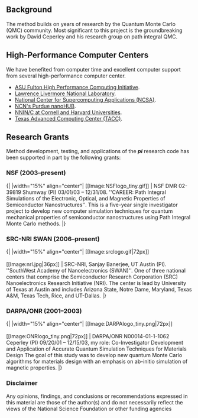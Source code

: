 ## Background ##

The method builds on years of research by the Quantum Monte Carlo (QMC) community.
Most significant to this project is the groundbreaking work by David Ceperley and his research group on path integral QMC.

## High-Performance Computer Centers ##
We have benefited from computer time and excellent computer support from several high-performance computer center.
  * [ASU Fulton High Performance Computing Initiative](http://hpc.asu.edu).
  * [Lawrence Livermore National Laboratory](http://computing.llnl.gov/).
  * [National Center for Supercomputing Applications (NCSA)](http://www.ncsa.uiuc.edu/).
  * [NCN's Purdue nanoHUB](http://nanohub.org).
  * [NNIN/C at Cornell and Harvard Universities](http://www.nnin.org/nnin_compsim.html).
  * [Texas Advanced Computing Center (TACC)](http://www.tacc.utexas.edu/).

## Research Grants ##

Method development, testing, and applications of the **_pi_** research code has been supported in part by the following grants:


### NSF (2003–present) ###
{|
|width="15%" align="center"|
[[Image:NSFlogo\_tiny.gif]]
|
NSF DMR 02-39819 Shumway (PI) 03/01/03 – 12/31/08. ''CAREER: Path Integral Simulations of the Electronic, Optical, and Magnetic Properties of Semiconductor Nanostructures''.
This is a five-year single investigator project to develop new computer simulation techniques for quantum mechanical properties of semiconductor nanostructures using Path Integral Monte Carlo methods.
|}

### SRC-NRI SWAN (2006–present) ###
{|
|width="15%" align="center"|
[[Image:srclogo.gif|72px]]<br /><br />
[[Image:nrl.jpg|36px]]
|
SRC-NRI, Sanjay Banerjee, UT Austin (PI).
''SouthWest Academy of Nanoelectronics (SWAN)''.
One of three national centers that comprise the Semiconductor Research Corporation (SRC) Nanoelectronics Research Initiative (NRI). The center is lead by University of Texas at Austin and includes Arizona State, Notre Dame, Maryland, Texas A&M, Texas Tech, Rice, and UT-Dallas.
|}
### DARPA/ONR (2001–2003) ###
{|
|width="15%" align="center"|
[[Image:DARPAlogo\_tiny.png|72px]]<br /><br />
[[Image:ONRlogo\_tiny.png|72px]]
|
DARPA/ONR N00014-01-1-1062 Ceperley (PI) 09/20/01 – 12/15/03, my role: Co-Investigator
Development and Application of Accurate Quantum Simulation Techniques for Materials Design
The goal of this study was to develop new quantum Monte Carlo algorithms for materials design with an emphasis on ab-initio simulation of magnetic properties.
|}
### Disclaimer ###
Any opinions, findings, and conclusions or recommendations expressed in this material are those of the author(s) and do not necessarily reflect the views of the National Science Foundation or other funding agencies